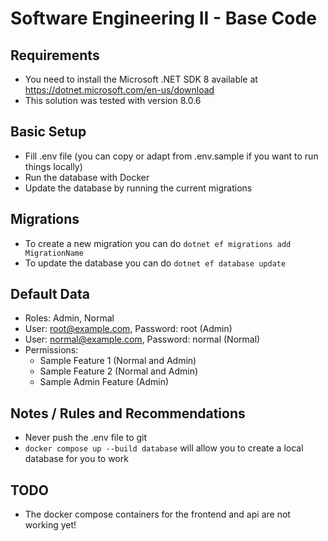 # Software Engineering II - Base Code #

## Requirements ## 

 * You need to install the Microsoft .NET SDK 8 available at https://dotnet.microsoft.com/en-us/download
 * This solution was tested with version 8.0.6

## Basic Setup ## 

 * Fill .env file (you can copy or adapt from .env.sample if you want to run things locally)
 * Run the database with Docker
 * Update the database by running the current migrations 

## Migrations ##

 * To create a new migration you can do `dotnet ef migrations add MigrationName`
 * To update the database you can do `dotnet ef database update`

## Default Data ##

 * Roles: Admin, Normal
 * User: root@example.com, Password: root (Admin)
 * User: normal@example.com, Password: normal (Normal)
 * Permissions:
   * Sample Feature 1 (Normal and Admin)
   * Sample Feature 2 (Normal and Admin)
   * Sample Admin Feature (Admin)

## Notes / Rules and Recommendations ##

 * Never push the .env file to git
 * `docker compose up --build database` will allow you to create a local database for you to work

## TODO ##

 * The docker compose containers for the frontend and api are not working yet!